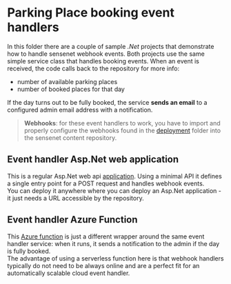 # Parking Place booking event handlers
In this folder there are a couple of sample *.Net* projects that demonstrate how to handle sensenet webhook events. Both projects use the same simple service class that handles booking events. When an event is received, the code calls back to the repository for more info:

- number of available parking places
- number of booked places for that day

If the day turns out to be fully booked, the service **sends an email** to a configured admin email address with a notification.

> **Webhooks**: for these event handlers to work, you have to import and properly configure the webhooks found in the [deployment](/deployment/) folder into the sensenet content repository.

## Event handler Asp.Net web application
This is a regular Asp.Net web api [application](/src/parking-place/ParkingPlaceEventHandler/ParkingPlaceEventHandler/). Using a minimal API it defines a single entry point for a POST request and handles webhook events.\
You can deploy it anywhere where you can deploy an Asp.Net application - it just needs a URL accessible by the repository.

## Event handler Azure Function
This  [Azure function](/src/parking-place/ParkingPlaceEventHandler/ParkingPlaceAzureFunctions/) is just a different wrapper around the same event handler service: when it runs, it sends a notification to the admin if the day is fully booked. \
The advantage of using a serverless function here is that webhook handlers typically do not need to be always online and are a perfect fit for an automatically scalable cloud event handler.